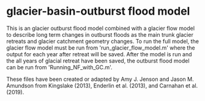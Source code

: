 # glacier-basin-outburst flood model

This is an glacier outburst flood model combined with a glacier flow model to describe long term changes in outburst floods as the main trunk glacier retreats and glacier catchment geometry changes. To run the full model, the glacier flow model must be run from 'run_glacier_flow_model.m' where the output for each year after retreat will be saved. After the model is run and the all years of glacial retreat have been saved, the outburst flood model can be run from 'Running_NF_with_GC.m'. 

These files have been created or adapted by Amy J. Jenson and Jason M. Amundson from Kingslake (2013), Enderlin et al. (2013), and Carnahan et al. (2019). 
